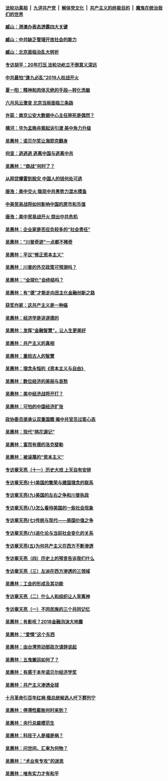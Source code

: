 ####  [法轮功真相](../../../../basic/blob/master/README.md?t=08301700) &nbsp;|&nbsp; [九评共产党](../../../../9ping.md/blob/master/README.md?t=08301700) &nbsp;|&nbsp; [解体党文化](../../../../jtdwh.md/blob/master/README.md?t=08301700)  &nbsp;|&nbsp; [共产主义的终极目的](../../../../gczydzjmd.md/blob/master/README.md?t=08301700) &nbsp;|&nbsp; [魔鬼在统治我们的世界](../../../../mgztzwmdsj.md/blob/master/README.md?t=08301700) 

#### [臧山：港澳办表态透露四大关键](../pages/nsc423/n11421628.md?t=08301700) 

#### [臧山：中共缺乏管理开放社会的能力](../pages/nsc423/n11407457.md?t=08301700) 

#### [臧山：北京面临治乱大转折](../pages/nsc423/n11406895.md?t=08301700) 

#### [专访胡平：20年打压 法轮功屹立不倒意义深远](../pages/nsc423/n11398800.md?t=08301700) 

#### [中共最怕“逢九必乱”2019人权战开火](../pages/nsc423/n11385248.md?t=08301700) 

#### [夏一阳：精神和肉体灭绝的手段—转化洗脑](../pages/nsc423/n11368250.md?t=08301700) 

#### [六月风云激变 北京当局面临三条路](../pages/nsc423/n11313668.md?t=08301700) 

#### [许茹：南京公安大数据中心主任猝死是偶然？](../pages/nsc423/n11064744.md?t=08301700) 

#### [横河：华为孟晚舟案起诉引渡 美中角力升级](../pages/nsc423/n11027230.md?t=08301700) 

#### [吴惠林：诺贝尔奖让海耶克翻身](../pages/nsc423/n10890049.md?t=08301700) 

#### [何坚：逃逃逃 逃离中国与逃离中共](../pages/nsc423/n10592891.md?t=08301700) 

#### [吴惠林：“商战”何时了？](../pages/nsc423/n10573558.md?t=08301700) 

#### [从网贷爆雷到股灾 中国人的钱何处可逃](../pages/nsc423/n10572800.md?t=08301700) 

#### [唐浩：美中交火 隐现中共黑势力混水摸鱼](../pages/nsc423/n10544040.md?t=08301700) 

#### [中美贸易战将如何影响中国的房市和币值](../pages/nsc423/n10543697.md?t=08301700) 

#### [唐浩：美中贸易战开火 烧出中共危机](../pages/nsc423/n10540126.md?t=08301700) 

#### [吴惠林：企业家是否应负较多的“社会责任”](../pages/nsc423/n10535022.md?t=08301700) 

#### [吴惠林：“川普奇迹”一点都不稀奇](../pages/nsc423/n10512808.md?t=08301700) 

#### [吴惠林：平议“修正资本主义”](../pages/nsc423/n10495724.md?t=08301700) 

#### [吴惠林：川普的外交政策可预测吗？](../pages/nsc423/n10462387.md?t=08301700) 

#### [吴惠林：“全球化”会终结吗？](../pages/nsc423/n10452838.md?t=08301700) 

#### [吴惠林：有“德”才能走向民主化金融创新之路](../pages/nsc423/n10432292.md?t=08301700) 

#### [获奖作家：这共产主义是一种癌](../pages/nsc423/n10431541.md?t=08301700) 

#### [吴惠林：经济学是讲道德的](../pages/nsc423/n10398014.md?t=08301700) 

#### [吴惠林：发挥“金融智慧”，让人生更美好](../pages/nsc423/n10375019.md?t=08301700) 

#### [吴惠林：共产主义的真相](../pages/nsc423/n10351394.md?t=08301700) 

#### [吴惠林：重拾古人的智慧](../pages/nsc423/n10337691.md?t=08301700) 

#### [吴惠林：理念永恒的《资本主义与自由》](../pages/nsc423/n10316274.md?t=08301700) 

#### [吴惠林：数位经济的美丽与哀愁](../pages/nsc423/n10292946.md?t=08301700) 

#### [吴惠林：美中经济战将开打？](../pages/nsc423/n10258825.md?t=08301700) 

#### [吴惠林：可怕的中国经济扩张](../pages/nsc423/n10219147.md?t=08301700) 

#### [政协委员提承认双重国籍 揭中共官员过客心态](../pages/nsc423/n10208809.md?t=08301700) 

#### [吴惠林：现代“桃花源记”](../pages/nsc423/n10185234.md?t=08301700) 

#### [吴惠林：富而有德的洛克斐勒](../pages/nsc423/n10142264.md?t=08301700) 

#### [吴惠林：被诬蔑的“资本主义”](../pages/nsc423/n10124816.md?t=08301700) 

#### [专访章天亮（十一）历史大戏 上天自有安排](../pages/nsc423/n10094905.md?t=08301700) 

#### [专访章天亮(十)美国的繁荣与建国理念的联系](../pages/nsc423/n10094899.md?t=08301700) 

#### [专访章天亮(九)美国的左右之争和川普执政](../pages/nsc423/n10094889.md?t=08301700) 

#### [专访章天亮(八)怎么看待美国的一些社会现象](../pages/nsc423/n10094857.md?t=08301700) 

#### [专访章天亮(七)传统与现代——美国价值之争](../pages/nsc423/n10093140.md?t=08301700) 

#### [专访章天亮(六)进化论与当前社会变化的关系](../pages/nsc423/n10092036.md?t=08301700) 

#### [专访章天亮(五)为何共产主义在西方不断渗透](../pages/nsc423/n10083620.md?t=08301700) 

#### [专访章天亮（四）历史上的预言告诉我们什么](../pages/nsc423/n10083606.md?t=08301700) 

#### [专访章天亮（三）左派在西方渗透的三领域](../pages/nsc423/n10081115.md?t=08301700) 

#### [吴惠林：工会的形成及其功能](../pages/nsc423/n10080633.md?t=08301700) 

#### [专访章天亮（二）什么人和组织让人背离神](../pages/nsc423/n10076637.md?t=08301700) 

#### [专访章天亮（一）不同民族的三个共同记忆](../pages/nsc423/n10074188.md?t=08301700) 

#### [吴惠林：有影呒？2018金融泡沫大地震](../pages/nsc423/n10040534.md?t=08301700) 

#### [吴惠林：“爱情”这个东西](../pages/nsc423/n10019423.md?t=08301700) 

#### [吴惠林：由台湾劳动部政次请辞说起](../pages/nsc423/n9979679.md?t=08301700) 

#### [吴惠林：五鬼搬运如何了？](../pages/nsc423/n9925338.md?t=08301700) 

#### [吴惠林：有感于本年诺贝尔经济学奖](../pages/nsc423/n9871883.md?t=08301700) 

#### [吴惠林：共产主义渗透全球](../pages/nsc423/n9812748.md?t=08301700) 

#### [十月革命引百年红祸 俄总统候选人吁下葬列宁](../pages/nsc423/n9810182.md?t=08301700) 

#### [吴惠林：停滞性膨胀何时来到？](../pages/nsc423/n9764136.md?t=08301700) 

#### [吴惠林：央行总裁模范生](../pages/nsc423/n9728134.md?t=08301700) 

#### [吴惠林：科技于人是福是祸？](../pages/nsc423/n9672982.md?t=08301700) 

#### [吴惠林：问世间，汇率为何物？](../pages/nsc423/n9621788.md?t=08301700) 

#### [吴惠林：“术业有专攻”的迷思](../pages/nsc423/n9580363.md?t=08301700) 

#### [吴惠林：唯有实力才有和平](../pages/nsc423/n9529599.md?t=08301700) 

